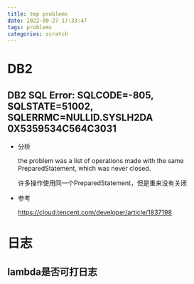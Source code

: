 ```yaml
---
title: tmp problems
date: 2022-09-27 17:33:47
tags: problems
categories: scratch
---
```


# DB2

## DB2 SQL Error: SQLCODE=-805, SQLSTATE=51002, SQLERRMC=NULLID.SYSLH2DA 0X5359534C564C3031

- 分析

  the problem was a list of operations made with the same PreparedStatement, which was never closed.

  许多操作使用同一个PreparedStatement，但是重来没有关闭

- 参考

  https://cloud.tencent.com/developer/article/1837198

# 日志

## lambda是否可打日志